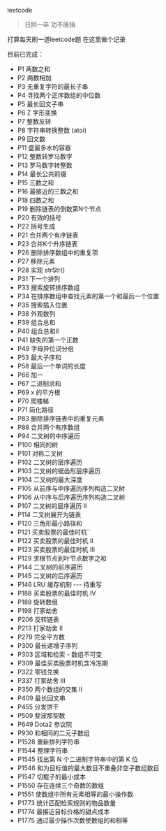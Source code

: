 leetcode

> 日拱一卒 功不唐捐

打算每天刷一道leetcode题 在这里做个记录

目前已完成：

* P1    两数之和
* P2    两数相加
* P3    无重复字符的最长子串
* P4    寻找两个正序数组的中位数
* P5    最长回文子串
* P6    Z 字形变换
* P7    整数反转
* P8    字符串转换整数 (atoi)
* P9    回文数
* P11   盛最多水的容器
* P12   整数转罗马数字
* P13   罗马数字转整数
* P14   最长公共前缀
* P15   三数之和
* P16   最接近的三数之和
* P18   四数之和
* P19   删除链表的倒数第N个节点
* P20   有效的括号
* P22   括号生成
* P21   合并两个有序链表
* P23   合并K个升序链表  
* P26   删除排序数组中的重复项
* P27   移除元素
* P28   实现 strStr()
* P31   下一个排列
* P33   搜索旋转排序数组
* P34   在排序数组中查找元素的第一个和最后一个位置
* P35   搜索插入位置
* P38   外观数列
* P39   组合总和
* P40   组合总和II
* P41   缺失的第一个正数
* P49   字母异位词分组
* P53   最大子序和  
* P58   最后一个单词的长度  
* P66   加一
* P67   二进制求和
* P69   x 的平方根
* P70   爬楼梯 
* P71   简化路径
* P83   删除排序链表中的重复元素
* P88   合并两个有序数组
* P94   二叉树的中序遍历
* P100  相同的树
* P101  对称二叉树
* P102  二叉树的层序遍历
* P103  二叉树的锯齿形层序遍历
* P104  二叉树的最大深度
* P105  从前序与中序遍历序列构造二叉树
* P106  从中序与后序遍历序列构造二叉树
* P107  二叉树的层序遍历 II
* P114  二叉树展开为链表
* P120  三角形最小路径和
* P121  买卖股票的最佳时机``
* P122  买卖股票的最佳时机 II
* P123  买卖股票的最佳时机 III
* P129  求根节点到叶节点数字之和
* P144  二叉树的前序遍历
* P145  二叉树的后序遍历
* P146  LRU 缓存机制  --- 待重写
* P188  买卖股票的最佳时机 IV  
* P189  旋转数组
* P198  打家劫舍
* P206  反转链表
* P213  打家劫舍 II
* P279  完全平方数
* P300  最长递增子序列
* P303  区域和检索 - 数组不可变
* P309  最佳买卖股票时机含冷冻期
* P322  零钱兑换
* P337  打家劫舍 III
* P350  两个数组的交集 II
* P409  最长回文串
* P455  分发饼干
* P509  斐波那契数
* P649  Dota2 参议院
* P930  和相同的二元子数组  
* P1528 重新排列字符串 
* P1544 整理字符串 
* P1545 找出第 N 个二进制字符串中的第 K 位
* P1546 和为目标值的最大数目不重叠非空子数组数目 
* P1547 切棍子的最小成本
* P1550 存在连续三个奇数的数组 
* P1551 使数组中所有元素相等的最小操作数  
* P1773 统计匹配检索规则的物品数量
* P1774 最接近目标价格的甜点成本
* P1775 通过最少操作次数使数组的和相等
